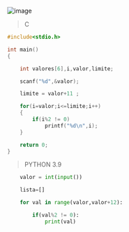 ![image](https://github.com/lufffe/Beecrowd/assets/90646635/52a3a791-ff33-45f7-9702-e521359b59b3)

>C
```C
#include<stdio.h>

int main()
{

	int valores[6],i,valor,limite;

	scanf("%d",&valor);

	limite = valor+11 ; 

	for(i=valor;i<=limite;i++)
	{
		if(i%2 != 0)
			printf("%d\n",i);
	}

	return 0;
}
```

>PYTHON 3.9
```Python 3.9
	valor = int(input())

	lista=[]

	for val in range(valor,valor+12):

	    if(val%2 != 0):
			print(val)
```
